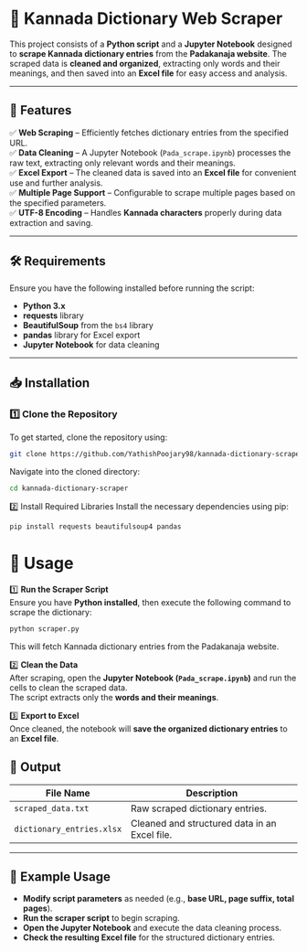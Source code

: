 # 📖 Kannada Dictionary Web Scraper

This project consists of a **Python script** and a **Jupyter Notebook** designed to **scrape Kannada dictionary entries** from the **Padakanaja website**. The scraped data is **cleaned and organized**, extracting only words and their meanings, and then saved into an **Excel file** for easy access and analysis.

---

## 🚀 Features

✅ **Web Scraping** – Efficiently fetches dictionary entries from the specified URL.  
✅ **Data Cleaning** – A Jupyter Notebook (`Pada_scrape.ipynb`) processes the raw text, extracting only relevant words and their meanings.  
✅ **Excel Export** – The cleaned data is saved into an **Excel file** for convenient use and further analysis.  
✅ **Multiple Page Support** – Configurable to scrape multiple pages based on the specified parameters.  
✅ **UTF-8 Encoding** – Handles **Kannada characters** properly during data extraction and saving.  

---

## 🛠 Requirements

Ensure you have the following installed before running the script:

- **Python 3.x**
- **requests** library
- **BeautifulSoup** from the `bs4` library
- **pandas** library for Excel export
- **Jupyter Notebook** for data cleaning

---

## 📥 Installation

### 1️⃣ Clone the Repository

To get started, clone the repository using:

```bash
git clone https://github.com/YathishPoojary98/kannada-dictionary-scraper.git
```
Navigate into the cloned directory:

```bash
cd kannada-dictionary-scraper
```
2️⃣ Install Required Libraries
Install the necessary dependencies using pip:

```bash
pip install requests beautifulsoup4 pandas
```
# 📌 Usage

1️⃣ **Run the Scraper Script**  
   Ensure you have **Python installed**, then execute the following command to scrape the dictionary:

```bash
python scraper.py
```
This will fetch Kannada dictionary entries from the Padakanaja website.

2️⃣ **Clean the Data**  
   After scraping, open the **Jupyter Notebook (`Pada_scrape.ipynb`)** and run the cells to clean the scraped data.  
   The script extracts only the **words and their meanings**.

3️⃣ **Export to Excel**  
   Once cleaned, the notebook will **save the organized dictionary entries** to an **Excel file**.

## 📂 Output

| File Name                 | Description                                  |
|---------------------------|----------------------------------------------|
| `scraped_data.txt`        | Raw scraped dictionary entries.              |
| `dictionary_entries.xlsx` | Cleaned and structured data in an Excel file. |


---

## 🎯 Example Usage

- **Modify script parameters** as needed (e.g., **base URL, page suffix, total pages**).  
- **Run the scraper script** to begin scraping.  
- **Open the Jupyter Notebook** and execute the data cleaning process.  
- **Check the resulting Excel file** for the structured dictionary entries.  


